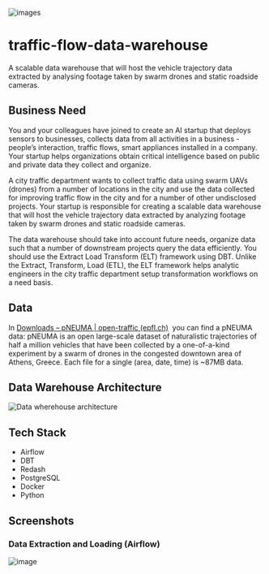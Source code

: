 ![images](https://user-images.githubusercontent.com/59474650/191608056-3f1af3c5-4ad3-4df7-9983-29ae2b1b9cff.png)
# traffic-flow-data-warehouse
A scalable data warehouse that will host the vehicle trajectory data extracted by analysing footage taken by swarm drones and static roadside cameras. 
## Business Need

You and your colleagues have joined to create an AI startup that deploys sensors to businesses, collects data from all activities in a business - people’s interaction, traffic flows, smart appliances installed in a company. Your startup helps organizations obtain critical intelligence based on public and private data they collect and organize.

A city traffic department wants to collect traffic data using swarm UAVs (drones) from a number of locations in the city and use the data collected for improving traffic flow in the city and for a number of other undisclosed projects. Your startup is responsible for creating a scalable data warehouse that will host the vehicle trajectory data extracted by analyzing footage taken by swarm drones and static roadside cameras.

The data warehouse should take into account future needs, organize data such that a number of downstream projects query the data efficiently. You should use the Extract Load Transform (ELT) framework using DBT.  Unlike the Extract, Transform, Load (ETL), the ELT framework helps analytic engineers in the city traffic department setup transformation workflows on a need basis.

## Data

In [Downloads – pNEUMA | open-traffic (epfl.ch)](https://open-traffic.epfl.ch/index.php/downloads/#1599047632450-ebe509c8-1330)
 you can find a pNEUMA data: pNEUMA is an open large-scale dataset of naturalistic trajectories of half a million vehicles that have been collected by a one-of-a-kind experiment by a swarm of drones in the congested downtown area of Athens, Greece. Each file for a single (area, date, time) is ~87MB data.

## Data Warehouse Architecture
![Data wherehouse architecture](https://user-images.githubusercontent.com/59474650/192117909-823e685b-6e5b-408a-bb43-307360669e07.jpg)

## Tech Stack
- Airflow
- DBT
- Redash
- PostgreSQL
- Docker
- Python
## Screenshots
### Data Extraction and Loading (Airflow)
![image](https://user-images.githubusercontent.com/59474650/192117988-db1e8073-829d-44ad-8bd5-9e343544d388.png)

